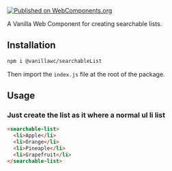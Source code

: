[![Published on WebComponents.org](https://img.shields.io/badge/webcomponents.org-published-blue.svg)](https://www.webcomponents.org/element/vanillawc/wc-bullet-chain)

A Vanilla Web Component for creating searchable lists.

## Installation

```sh
npm i @vanillawc/searchableList
```

Then import the `index.js` file at the root of the package.

## Usage

### Just create the list as it where a normal ul li list

```html
<searchable-list>
  <li>Apple</li>
  <li>Orange</li>
  <li>Pineaple</li>
  <li>Grapefruit</li>
</searchable-list>
```